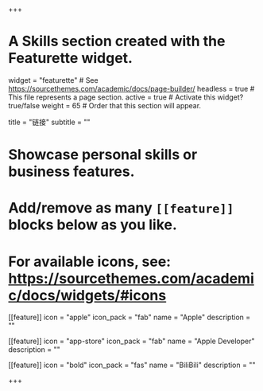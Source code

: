 +++
# A Skills section created with the Featurette widget.
widget = "featurette"  # See https://sourcethemes.com/academic/docs/page-builder/
headless = true  # This file represents a page section.
active = true  # Activate this widget? true/false
weight = 65  # Order that this section will appear.

title = "链接"
subtitle = ""

# Showcase personal skills or business features.
# 
# Add/remove as many `[[feature]]` blocks below as you like.
# 
# For available icons, see: https://sourcethemes.com/academic/docs/widgets/#icons

[[feature]]
  icon = "apple"
  icon_pack = "fab"
  name = "Apple"
  description = ""
  
[[feature]]
  icon = "app-store"
  icon_pack = "fab"
  name = "Apple Developer"
  description = ""  
  
[[feature]]
  icon = "bold"
  icon_pack = "fas"
  name = "BiliBili"
  description = ""

+++
